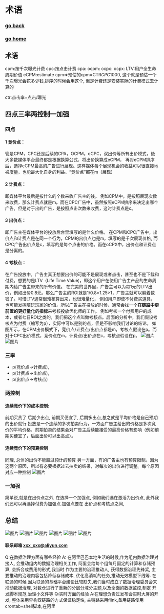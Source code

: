 # 术语
### [go back](/x2q/advertisement/advertisement)      
### [go home](/x2q)         
## 术语
cpm:按千次曝光计费
cpc:按点击计费
cpa:
ocpm:
ocpc:
ocpx:
LTV:用户全生命周期价值
eCPM:estimate cpm=>预估的cpm=CTR*CPC*1000,  这个就是预估一个千次曝光会花多少钱,排序的时候会用这个, 但是计费还是安装实际的计费模式去计算的

ctr:点击率=点击/曝光
## 四点三率两控制一加强
### 四点

#### 1 竞价点：
管是CPM，CPC还是后续的CPA，OCPM，oCPC，双出价等所有出价模式，绝大多数媒体平台最终都是根据换算公式，将出价换算成eCPM，
再对eCPM排序后，选择eCPM最高的广告进行展现。这样媒体每个展现机会的收益可以很直接地被度量，也能最大化自身的利益。“竞价点”都在m（展现）
#### 2 计费点：
即媒体平台最后是按什么的个数来收广告主的钱。
例如CPM中，是按照展现次数来收费，那么计费点就是m。而在CPC广告中，虽然按照eCPM排序来决定出哪个广告，但是对于出的广告，是按照点击次数来收费，这时计费点是c。
#### 3 出价点：
即广告主在媒体平台的投放后台里填写的是什么价格。
在CPM和CPC广告中，出价点和计费点是在同一个行为，CPM的出价点也是m，填写的是千次展现价格, 而CPC广告出价点是c，填写的是每个点击的价格。而在oCPX中，出价点和计费点是分离的。
#### 4 考核点：
在广告投放中，广告主真正想要出价的可能不是展现或者点击，甚至也不是下载和付费，想要的是LTV（Life Time Value)，即这个用户在使用广告主产品的生命周期内给广告主带来的所有价值。
在完美的世界里，广告主可以为每1元的LTV出价，例如出价0.8元。那么广告主的ROI就是1/0.8=1.25>1，广告主就可以躺着数钱了。可惜LTV通常很难核算出来，也很难量化，
例如用户即使不付费买道具，也可能发挥陪玩玩家的价值。所以广告主在投放的时候，通常会找一个**在链路中更前置的更好量化的指标**来考核投放优化师的工作。
例如考核一个付费用户的成本，或者七日ROI之类的，我们把这个点叫做考核点。后面的分析中，我们假设考核点为付费（缩写为p），实际中可以是别的点，但是不影响我们讨论的结论。
如图所示，在CPM出价模式下，竞价点/计费点/出价点都是m，考核点假设在p。而对于CPC出价模式，竞价点在m，计费点/出价点在c，考核点假设在p。
![图片](/static/img/1.png)
![图片](/static/img/1-1.png)
### 三率
+ p(竞价点->计费点),
+ p(计费点->出价点),
+ p(出价点->考核点)

### 两控制
#### 连续竞价下的成本控制: 
前期买贵了 后期少出点, 前期买便宜了, 后期多出点,总之就是平均价格是自己预期的出价就行
投放是一个连续的多次拍卖行为，一方面广告主给出的价格是多次竞价的平均价格，前期拍卖的结果会对广告主后续能接受的最高价格有影响（例如前期买便宜了，后面出价可以出高点）。
#### 连续竞价下的预算控制
同理, 总体的出价不能超过预计的预算
另一方面，有的广告主也有预算限制。因为这两个原因，所以有必要根据过去拍卖的结果，对每次的出价进行调整。每个原因对应一种控制
![图片](/static/img/2.png)


### 一加强
简单说,就是在出价点之外, 在选择一个加强点, 例如我们选在激活为出价点, 此外我们还可以再选择付费为加强点.加强点要在 出价点和考核点之间,


## 总结

![图片](/static/img/3.png)
![图片](/static/img/4.png)
![图片](/static/img/5.png)
![图片](/static/img/6.png)
![图片](/static/img/7.png)
![图片](/static/img/8.png)



#### 联系邮箱 xxx_xxx@aliyun.com

Q:在数据治理方面有哪些经验
A: 在阿里巴巴本地生活的时候,作为组内数据治理对接人, 会推动组内的数据治理相关工作, 阿里会给每个组每月固定的计算和存储预算, 会折合成费用的形式,我当时
作为主要的治理推动人, 获得数据治理先锋奖, 主要推动的治理内容包括降低存储成本, 优化高消耗的任务,推动无效模型下线等.
在联通的时候,因为联通的基础平台建设比较缺失,我们当时成立了数据治理委员会来推动数据治理, 对数仓进行了重新的分层分域分主题,以及全面的数据监控,制定
开发脚本规范,治理小文件等
Q:实时方面的经验
A:在理想负责过发布会实时大屏的开发, 整体采用异构双链路的方式保证稳定性, 主链路采用flink,备用链路使用crontab+shell脚本,在阿里